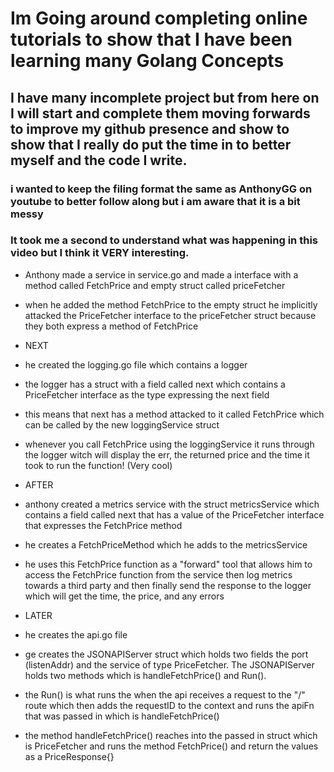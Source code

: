 



# Im Going around completing online tutorials to show that I have been learning many Golang Concepts

## I have many incomplete project but from here on I will start and complete them moving forwards to improve my github presence and show to show that I really do put the time in to better myself and the code I write.

### i wanted to keep the filing format the same as AnthonyGG on youtube to better follow along but i am aware that it is a bit messy

### It took me a second to understand what was happening in this video but I think it VERY interesting.

- Anthony made a service in service.go and made a interface with a method called FetchPrice and  empty struct called priceFetcher
- when he added the method FetchPrice to the empty struct he implicitly attacked the PriceFetcher interface to the priceFetcher struct because they both express a method of FetchPrice

- NEXT 
- he created the logging.go file which contains a logger
- the logger has a struct with a field called next which contains a PriceFetcher interface as the type expressing the next field
- this means that next has a method attacked to it called FetchPrice which can be called by the new loggingService struct
- whenever you call FetchPrice using the loggingService it runs through the logger witch will display the err, the returned price and the time it took to run the function! (Very cool)

- AFTER 
- anthony created a metrics service with the struct metricsService which contains a field called next that has a value of the PriceFetcher interface that expresses the FetchPrice method
- he creates a FetchPriceMethod which he adds to the metricsService 
- he uses this FetchPrice function as a "forward" tool that allows him to access the FetchPrice function from the service then log metrics towards a third party and then finally send the response to the logger which will get the time, the price, and any errors

- LATER
- he creates the api.go file
- ge creates the JSONAPIServer struct which holds two fields the port (listenAddr) and the service of type PriceFetcher. The JSONAPIServer holds two methods which is handleFetchPrice() and Run().
- the Run() is what runs the when the api receives a request to the "/" route which then adds the requestID to the context and runs the apiFn that was passed in which is handleFetchPrice()
- the method handleFetchPrice() reaches into the passed in struct which is PriceFetcher and runs the method FetchPrice() and return the values as a PriceResponse{}